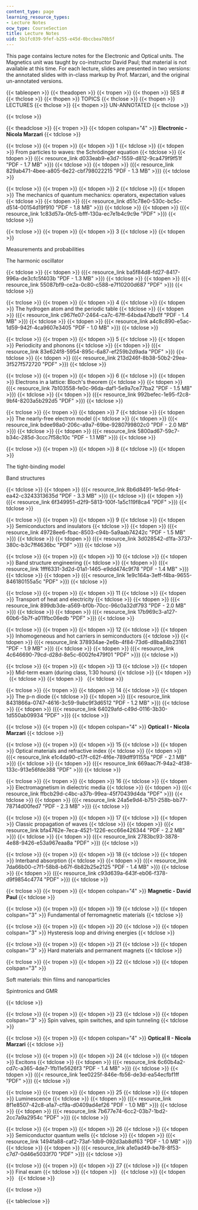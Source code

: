 ```yaml
---
content_type: page
learning_resource_types:
- Lecture Notes
ocw_type: CourseSection
title: Lecture Notes
uid: 5b1fc039-9fef-b255-e45d-0bccbea70b5f
---
```


This page contains lecture notes for the Electronic and Optical units. The Magnetics unit was taught by co-instructor David Paul; that material is not available at this time. For each lecture, slides are presented in two versions: the annotated slides with in-class markup by Prof. Marzari, and the original un-annotated versions.

{{< tableopen >}}
{{< theadopen >}}
{{< tropen >}}
{{< thopen >}}
SES #
{{< thclose >}}
{{< thopen >}}
TOPICS
{{< thclose >}}
{{< thopen >}}
LECTURES
{{< thclose >}}
{{< thopen >}}
UN-ANNOTATED
{{< thclose >}}

{{< trclose >}}

{{< theadclose >}}
{{< tropen >}}
{{< tdopen colspan="4" >}}
**Electronic - Nicola Marzari**
{{< tdclose >}}

{{< trclose >}}
{{< tropen >}}
{{< tdopen >}}
1
{{< tdclose >}}
{{< tdopen >}}
From particles to waves: the Schrödinger equation
{{< tdclose >}}
{{< tdopen >}}
({{< resource_link d033eab9-e3d7-1559-d812-9ca479f9f51f "PDF - 1.7 MB" >}})
{{< tdclose >}}
{{< tdopen >}}
({{< resource_link 829ab471-4bee-a805-6e22-cbf798022215 "PDF - 1.3 MB" >}})
{{< tdclose >}}

{{< trclose >}}
{{< tropen >}}
{{< tdopen >}}
2
{{< tdclose >}}
{{< tdopen >}}
The mechanics of quantum mechanics: operators, expectation values
{{< tdclose >}}
{{< tdopen >}}
({{< resource_link d51c78e0-530c-bc5c-d514-00154d19f910 "PDF - 1.8 MB" >}})
{{< tdclose >}}
{{< tdopen >}}
({{< resource_link 1c83d57a-0fc5-bfff-130a-ec7e1b4c9c9e "PDF" >}})
{{< tdclose >}}

{{< trclose >}}
{{< tropen >}}
{{< tdopen >}}
3
{{< tdclose >}}
{{< tdopen >}}


Measurements and probabilities

The harmonic oscillator


{{< tdclose >}}
{{< tdopen >}}
({{< resource_link ba5f84d8-fd27-8417-996a-de3cfc5f403b "PDF - 1.3 MB" >}})
{{< tdclose >}}
{{< tdopen >}}
({{< resource_link 55087bf9-ce2a-0c80-c588-e7f10200d687 "PDF" >}})
{{< tdclose >}}

{{< trclose >}}
{{< tropen >}}
{{< tdopen >}}
4
{{< tdclose >}}
{{< tdopen >}}
The hydrogen atom and the periodic table
{{< tdclose >}}
{{< tdopen >}}
({{< resource_link c967fe07-2464-ca7c-67ff-64bda47dbd1f "PDF - 1.4 MB" >}})
{{< tdclose >}}
{{< tdopen >}}
({{< resource_link a4c8c890-e5ac-1d59-942f-4ca9607e3405 "PDF - 1.0 MB" >}})
{{< tdclose >}}

{{< trclose >}}
{{< tropen >}}
{{< tdopen >}}
5
{{< tdclose >}}
{{< tdopen >}}
Periodicity and phonons
{{< tdclose >}}
{{< tdopen >}}
({{< resource_link 83e624f8-5954-895c-6a87-ef259b2d9ada "PDF" >}})
{{< tdclose >}}
{{< tdopen >}}
({{< resource_link 213d246f-8b38-50b2-29ea-3f527f572720 "PDF" >}})
{{< tdclose >}}

{{< trclose >}}
{{< tropen >}}
{{< tdopen >}}
6
{{< tdclose >}}
{{< tdopen >}}
Electrons in a lattice: Bloch's theorem
{{< tdclose >}}
{{< tdopen >}}
({{< resource_link 7b103558-fe0c-96da-daf1-5e9a7ce77ba2 "PDF - 1.5 MB" >}})
{{< tdclose >}}
{{< tdopen >}}
({{< resource_link 992befec-1e95-f2c8-9bf4-8203a5b292d5 "PDF" >}})
{{< tdclose >}}

{{< trclose >}}
{{< tropen >}}
{{< tdopen >}}
7
{{< tdclose >}}
{{< tdopen >}}
The nearly-free electron model
{{< tdclose >}}
{{< tdopen >}}
({{< resource_link bdee98a0-206c-a9a7-69be-9280799802c0 "PDF - 2.0 MB" >}})
{{< tdclose >}}
{{< tdopen >}}
({{< resource_link 5800ad67-59c7-b34c-285d-3ccc7f58c10c "PDF - 1.1 MB" >}})
{{< tdclose >}}

{{< trclose >}}
{{< tropen >}}
{{< tdopen >}}
8
{{< tdclose >}}
{{< tdopen >}}


The tight-binding model

Band structures


{{< tdclose >}}
{{< tdopen >}}
({{< resource_link 8b6d8491-1e5d-9fe4-ea42-c3243313635d "PDF - 3.3 MB" >}})
{{< tdclose >}}
{{< tdopen >}}
({{< resource_link 6f349951-d2f9-5813-100f-1a5c119f8ca4 "PDF" >}})
{{< tdclose >}}

{{< trclose >}}
{{< tropen >}}
{{< tdopen >}}
9
{{< tdclose >}}
{{< tdopen >}}
Semiconductors and insulators
{{< tdclose >}}
{{< tdopen >}}
({{< resource_link 49728ee6-fbac-8503-c94b-5a9aab74242c "PDF - 1.5 MB" >}})
{{< tdclose >}}
{{< tdopen >}}
({{< resource_link 3d028542-d1fa-3737-380c-b3c7ff4636bc "PDF" >}})
{{< tdclose >}}

{{< trclose >}}
{{< tropen >}}
{{< tdopen >}}
10
{{< tdclose >}}
{{< tdopen >}}
Band structure engineering
{{< tdclose >}}
{{< tdopen >}}
({{< resource_link 1fff6331-3d2d-01a1-1465-e9dd474c9f78 "PDF - 1.4 MB" >}})
{{< tdclose >}}
{{< tdopen >}}
({{< resource_link 1e9c164a-3eff-f4ba-9655-846180155a5c "PDF" >}})
{{< tdclose >}}

{{< trclose >}}
{{< tropen >}}
{{< tdopen >}}
11
{{< tdclose >}}
{{< tdopen >}}
Transport of heat and electricity
{{< tdclose >}}
{{< tdopen >}}
({{< resource_link 899db3de-a569-bf0b-70cc-96c0a32df793 "PDF - 2.0 MB" >}})
{{< tdclose >}}
{{< tdopen >}}
({{< resource_link 17b969c3-a127-60b6-5b7f-a011fbc06edb "PDF" >}})
{{< tdclose >}}

{{< trclose >}}
{{< tropen >}}
{{< tdopen >}}
12
{{< tdclose >}}
{{< tdopen >}}
Inhomogeneous and hot carriers in semiconductors
{{< tdclose >}}
{{< tdopen >}}
({{< resource_link 378934ae-2e6b-4f84-73d6-d8ba84b23161 "PDF - 1.9 MB" >}})
{{< tdclose >}}
{{< tdopen >}}
({{< resource_link 4c646690-79cd-d28d-8e5c-6002fe479f01 "PDF" >}})
{{< tdclose >}}

{{< trclose >}}
{{< tropen >}}
{{< tdopen >}}
13
{{< tdclose >}}
{{< tdopen >}}
Mid-term exam (during class, 1:30 hours)
{{< tdclose >}}
{{< tdopen >}}
 
{{< tdclose >}}
{{< tdopen >}}
 
{{< tdclose >}}

{{< trclose >}}
{{< tropen >}}
{{< tdopen >}}
14
{{< tdclose >}}
{{< tdopen >}}
The p-n diode
{{< tdclose >}}
{{< tdopen >}}
({{< resource_link 8431866a-0747-4616-3c59-9abc9f3d6512 "PDF - 1.2 MB" >}})
{{< tdclose >}}
{{< tdopen >}}
({{< resource_link 64029afd-c49d-0116-3b30-1d550ab09934 "PDF" >}})
{{< tdclose >}}

{{< trclose >}}
{{< tropen >}}
{{< tdopen colspan="4" >}}
**Optical I - Nicola Marzari**
{{< tdclose >}}

{{< trclose >}}
{{< tropen >}}
{{< tdopen >}}
15
{{< tdclose >}}
{{< tdopen >}}
Optical materials and refractive index
{{< tdclose >}}
{{< tdopen >}}
({{< resource_link e1c4da90-c17f-c62f-4f6e-789dff91155a "PDF - 2.1 MB" >}})
{{< tdclose >}}
{{< tdopen >}}
({{< resource_link 669aac7f-94a2-4f38-133c-913e56fde388 "PDF" >}})
{{< tdclose >}}

{{< trclose >}}
{{< tropen >}}
{{< tdopen >}}
16
{{< tdclose >}}
{{< tdopen >}}
Electromagnetism in dielectric media
{{< tdclose >}}
{{< tdopen >}}
({{< resource_link ffbcb29d-c4bc-a37b-99ea-45f70439d4da "PDF" >}})
{{< tdclose >}}
{{< tdopen >}}
({{< resource_link 24a5e9d4-b751-258b-bb77-78714d00fed7 "PDF - 2.3 MB" >}})
{{< tdclose >}}

{{< trclose >}}
{{< tropen >}}
{{< tdopen >}}
17
{{< tdclose >}}
{{< tdopen >}}
Classic propagation of waves
{{< tdclose >}}
{{< tdopen >}}
({{< resource_link bfa4762e-7eca-4521-1226-ecc66e426344 "PDF - 2.2 MB" >}})
{{< tdclose >}}
{{< tdopen >}}
({{< resource_link 2783bc93-3878-4e88-9426-e53a967eaa8a "PDF" >}})
{{< tdclose >}}

{{< trclose >}}
{{< tropen >}}
{{< tdopen >}}
18
{{< tdclose >}}
{{< tdopen >}}
Interband absorption
{{< tdclose >}}
{{< tdopen >}}
({{< resource_link 7da66b00-c7f1-58b8-b67f-6b82b25e2125 "PDF - 1.4 MB" >}})
{{< tdclose >}}
{{< tdopen >}}
({{< resource_link c93d639a-643f-eb06-f378-d9f9854c4774 "PDF" >}})
{{< tdclose >}}

{{< trclose >}}
{{< tropen >}}
{{< tdopen colspan="4" >}}
**Magnetic - David Paul**
{{< tdclose >}}

{{< trclose >}}
{{< tropen >}}
{{< tdopen >}}
19
{{< tdclose >}}
{{< tdopen colspan="3" >}}
Fundamental of ferromagnetic materials
{{< tdclose >}}

{{< trclose >}}
{{< tropen >}}
{{< tdopen >}}
20
{{< tdclose >}}
{{< tdopen colspan="3" >}}
Hysteresis loop and driving energies
{{< tdclose >}}

{{< trclose >}}
{{< tropen >}}
{{< tdopen >}}
21
{{< tdclose >}}
{{< tdopen colspan="3" >}}
Hard materials and permanent magnets
{{< tdclose >}}

{{< trclose >}}
{{< tropen >}}
{{< tdopen >}}
22
{{< tdclose >}}
{{< tdopen colspan="3" >}}


Soft materials: thin films and nanoparticles

Spintronics and GMR


{{< tdclose >}}

{{< trclose >}}
{{< tropen >}}
{{< tdopen >}}
23
{{< tdclose >}}
{{< tdopen colspan="3" >}}
Spin valves, spin switches, and spin tunneling
{{< tdclose >}}

{{< trclose >}}
{{< tropen >}}
{{< tdopen colspan="4" >}}
**Optical II - Nicola Marzari**
{{< tdclose >}}

{{< trclose >}}
{{< tropen >}}
{{< tdopen >}}
24
{{< tdclose >}}
{{< tdopen >}}
Excitons
{{< tdclose >}}
{{< tdopen >}}
({{< resource_link 6c60b4a2-cd7c-a365-4de7-1fb11e5626f3 "PDF - 1.4 MB" >}})
{{< tdclose >}}
{{< tdopen >}}
({{< resource_link 1ee0225f-846e-fb56-de3d-ea54ecfbf1ff "PDF" >}})
{{< tdclose >}}

{{< trclose >}}
{{< tropen >}}
{{< tdopen >}}
25
{{< tdclose >}}
{{< tdopen >}}
Luminescence
{{< tdclose >}}
{{< tdopen >}}
({{< resource_link 8f1e8507-42c8-a1a7-cf9a-d0409ad4ef26 "PDF - 1.0 MB" >}})
{{< tdclose >}}
{{< tdopen >}}
({{< resource_link 7b677e74-6cc2-03b7-1bd2-2cc7a9a2954c "PDF" >}})
{{< tdclose >}}

{{< trclose >}}
{{< tropen >}}
{{< tdopen >}}
26
{{< tdclose >}}
{{< tdopen >}}
Semiconductor quantum wells
{{< tdclose >}}
{{< tdopen >}}
({{< resource_link 1494fa88-caf2-73af-1db9-092d3ab8df63 "PDF - 1.0 MB" >}})
{{< tdclose >}}
{{< tdopen >}}
({{< resource_link a1e0ad49-be78-8f53-c7d7-0d46e5033f70 "PDF" >}})
{{< tdclose >}}

{{< trclose >}}
{{< tropen >}}
{{< tdopen >}}
27
{{< tdclose >}}
{{< tdopen >}}
Final exam
{{< tdclose >}}
{{< tdopen >}}
 
{{< tdclose >}}
{{< tdopen >}}
 
{{< tdclose >}}

{{< trclose >}}

{{< tableclose >}}
